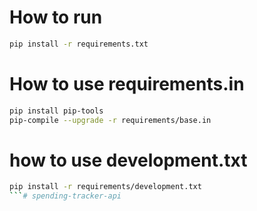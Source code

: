 # How to run
```bash
pip install -r requirements.txt
```

# How to use requirements.in
```bash
pip install pip-tools
pip-compile --upgrade -r requirements/base.in
```

# how to use development.txt
```bash
pip install -r requirements/development.txt
```# spending-tracker-api
